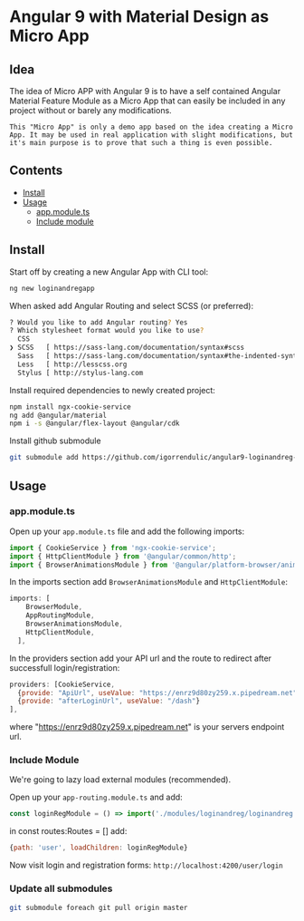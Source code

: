 # Angular 9 with Material Design as Micro App

## Idea

The idea of Micro APP with Angular 9 is to have a self contained Angular Material Feature Module as a Micro App that can easily be included in any project without or barely any modifications.

`This "Micro App" is only a demo app based on the idea creating a Micro App. It may be used in real application with slight modifications, but it's main purpose is to prove that such a thing is even possible.`

## Contents

- [Install](#install)
- [Usage](#usage)
    - [app.module.ts](#app.module.ts)
    - [Include module](#include-module)

## Install

Start off by creating a new Angular App with CLI tool:
```bash
ng new loginandregapp
```

When asked add Angular Routing and select SCSS (or preferred):
```bash
? Would you like to add Angular routing? Yes
? Which stylesheet format would you like to use? 
  CSS 
❯ SCSS   [ https://sass-lang.com/documentation/syntax#scss                ] 
  Sass   [ https://sass-lang.com/documentation/syntax#the-indented-syntax ] 
  Less   [ http://lesscss.org                                             ] 
  Stylus [ http://stylus-lang.com                                         ] 
```

Install required dependencies to newly created project:
```bash
npm install ngx-cookie-service
ng add @angular/material
npm i -s @angular/flex-layout @angular/cdk
```

Install github submodule
```bash
git submodule add https://github.com/igorrendulic/angular9-loginandreg-module.git src/app/modules/loginandreg
```

## Usage


### app.module.ts

Open up your `app.module.ts` file and add the following imports:
```javascript
import { CookieService } from 'ngx-cookie-service';
import { HttpClientModule } from '@angular/common/http';
import { BrowserAnimationsModule } from '@angular/platform-browser/animations';
```

In the imports section add `BrowserAnimationsModule` and `HttpClientModule`:
```javascript
imports: [
    BrowserModule,
    AppRoutingModule,
    BrowserAnimationsModule,
    HttpClientModule,
  ],
```

In the providers section add your API url and the route to redirect after successfull login/registration:
```javascript
providers: [CookieService, 
  {provide: "ApiUrl", useValue: "https://enrz9d80zy259.x.pipedream.net"},
  {provide: "afterLoginUrl", useValue: "/dash"}
],
```
where "https://enrz9d80zy259.x.pipedream.net" is your servers endpoint url.

### Include Module

We're going to lazy load external modules (recommended).

Open up your `app-routing.module.ts` and add:
```javascript
const loginRegModule = () => import('./modules/loginandreg/loginandreg.module').then(x => x.LoginandregModule)
```

in const routes:Routes = [] add:
```javascript
{path: 'user', loadChildren: loginRegModule}
```

Now visit login and registration forms: `http://localhost:4200/user/login`

### Update all submodules

```bash
git submodule foreach git pull origin master
```

